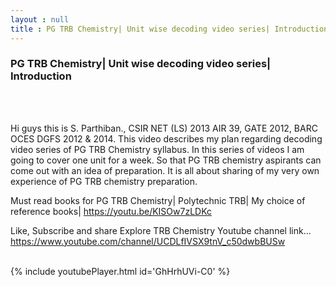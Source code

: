 ```yaml
---
layout : null
title : PG TRB Chemistry| Unit wise decoding video series| Introduction
---
```

<h3>PG TRB Chemistry| Unit wise decoding video series| Introduction</h3><br>
<br><p>Hi guys this is S. Parthiban., CSIR NET (LS) 2013 AIR 39, GATE 2012, BARC OCES DGFS 2012 & 2014. This video describes my plan regarding decoding video series of PG TRB Chemistry syllabus. In this series of videos I am going to cover one unit for a week. So that PG TRB chemistry aspirants can come out with an idea of preparation. It is all about sharing of my very own experience of PG TRB chemistry preparation.

Must read books for PG TRB Chemistry| Polytechnic TRB| My choice of reference books|
https://youtu.be/KISOw7zLDKc

Like, Subscribe and share Explore TRB Chemistry
Youtube channel link... https://www.youtube.com/channel/UCDLfIVSX9tnV_c50dwbBUSw</p><br>
{% include youtubePlayer.html id='GhHrhUVi-C0' %}<br>